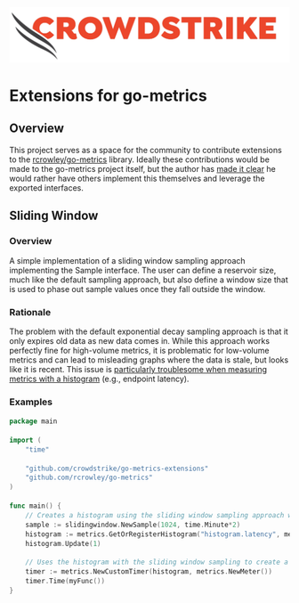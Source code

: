 ![CrowdStrike Go Metrics Sliding Window](/img/cs-logo.png?raw=true)
# Extensions for go-metrics

## Overview
This project serves as a space for the community to contribute extensions to the [rcrowley/go-metrics](https://github.com/rcrowley/go-metrics) library. Ideally these contributions would be made to the go-metrics project itself, but the author has [made it clear](https://github.com/rcrowley/go-metrics/pull/99) he would rather have others implement this themselves and leverage the exported interfaces. 

## Sliding Window
### Overview 
A simple implementation of a sliding window sampling approach implementing the Sample interface.
The user can define a reservoir size, much like the default sampling approach, but also define a window size that is used to
phase out sample values once they fall outside the window.

### Rationale
The problem with the default exponential decay sampling approach is that it only expires old data as new data comes in.
While this approach works perfectly fine for high-volume metrics, it is problematic for low-volume metrics and can lead to 
misleading graphs where the data is stale, but looks like it is recent. This issue is [particularly troublesome when measuring
metrics with a histogram](http://taint.org/2014/01/16/145944a.html) (e.g., endpoint latency).

### Examples
```go
package main

import (
	"time"
	
	"github.com/crowdstrike/go-metrics-extensions"
	"github.com/rcrowley/go-metrics"
)

func main() {
	// Creates a histogram using the sliding window sampling approach with a reservoir size of 1024 and a sampling window of 2 minutes.
	sample := slidingwindow.NewSample(1024, time.Minute*2)
	histogram := metrics.GetOrRegisterHistogram("histogram.latency", metrics.DefaultRegistry, sample)
	histogram.Update(1)

	// Uses the histogram with the sliding window sampling to create a timer.
	timer := metrics.NewCustomTimer(histogram, metrics.NewMeter())
	timer.Time(myFunc())
}
```
